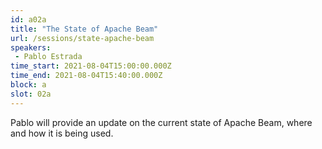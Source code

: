 ```yaml
---
id: a02a
title: "The State of Apache Beam"
url: /sessions/state-apache-beam
speakers:
 - Pablo Estrada
time_start: 2021-08-04T15:00:00.000Z
time_end: 2021-08-04T15:40:00.000Z
block: a
slot: 02a
---
```


Pablo will provide an update on the current state of Apache Beam, where and how it is being used.